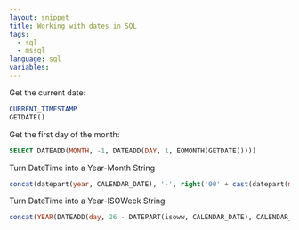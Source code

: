 ```yaml
---
layout: snippet
title: Working with dates in SQL
tags:
  - sql
  - mssql
language: sql
variables:
---
```


Get the current date:

```sql
CURRENT_TIMESTAMP 
GETDATE() 
```

Get the first day of the month:

```sql
SELECT DATEADD(MONTH, -1, DATEADD(DAY, 1, EOMONTH(GETDATE()))) 
```

Turn DateTime into a Year-Month String

```sql
concat(datepart(year, CALENDAR_DATE), '-', right('00' + cast(datepart(month, CALENDAR_DATE) as varchar(2)), 2)) 
```

Turn DateTime into a Year-ISOWeek String 

```sql
concat(YEAR(DATEADD(day, 26 - DATEPART(isoww, CALENDAR_DATE), CALENDAR_DATE)), 'W', right('00' + cast(datepart(ISO_WEEK, CALENDAR_DATE) as varchar(2)), 2) 
```